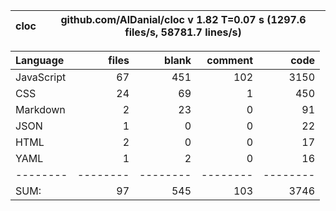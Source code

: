 
cloc|github.com/AlDanial/cloc v 1.82  T=0.07 s (1297.6 files/s, 58781.7 lines/s)
--- | ---

Language|files|blank|comment|code
:-------|-------:|-------:|-------:|-------:
JavaScript|67|451|102|3150
CSS|24|69|1|450
Markdown|2|23|0|91
JSON|1|0|0|22
HTML|2|0|0|17
YAML|1|2|0|16
--------|--------|--------|--------|--------
SUM:|97|545|103|3746
